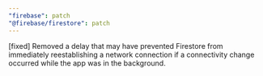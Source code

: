 ```yaml
---
"firebase": patch
"@firebase/firestore": patch
---
```


[fixed] Removed a delay that may have prevented Firestore from immediately
reestablishing a network connection if a connectivity change occurred while
the app was in the background.

